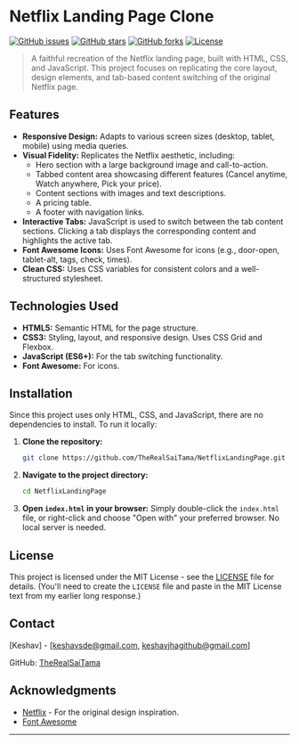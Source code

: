# Netflix Landing Page Clone

[![GitHub issues](https://img.shields.io/github/issues/TheRealSaiTama/NetflixLandingPage)](https://github.com/TheRealSaiTama/NetflixLandingPage/issues)
[![GitHub stars](https://img.shields.io/github/stars/TheRealSaiTama/NetflixLandingPage)](https://github.com/TheRealSaiTama/NetflixLandingPage/stargazers)
[![GitHub forks](https://img.shields.io/github/forks/TheRealSaiTama/NetflixLandingPage)](https://github.com/TheRealSaiTama/NetflixLandingPage/network)
[![License](https://img.shields.io/badge/license-MIT-blue.svg)](LICENSE)

> A faithful recreation of the Netflix landing page, built with HTML, CSS, and JavaScript.  This project focuses on replicating the core layout, design elements, and tab-based content switching of the original Netflix page.

## Features

*   **Responsive Design:**  Adapts to various screen sizes (desktop, tablet, mobile) using media queries.
*   **Visual Fidelity:**  Replicates the Netflix aesthetic, including:
    *   Hero section with a large background image and call-to-action.
    *   Tabbed content area showcasing different features (Cancel anytime, Watch anywhere, Pick your price).
    *   Content sections with images and text descriptions.
    *   A pricing table.
    *   A footer with navigation links.
*   **Interactive Tabs:**  JavaScript is used to switch between the tab content sections.  Clicking a tab displays the corresponding content and highlights the active tab.
*   **Font Awesome Icons:**  Uses Font Awesome for icons (e.g., door-open, tablet-alt, tags, check, times).
*   **Clean CSS:** Uses CSS variables for consistent colors and a well-structured stylesheet.

## Technologies Used

*   **HTML5:**  Semantic HTML for the page structure.
*   **CSS3:**  Styling, layout, and responsive design.  Uses CSS Grid and Flexbox.
*   **JavaScript (ES6+):**  For the tab switching functionality.
*   **Font Awesome:**  For icons.

## Installation

Since this project uses only HTML, CSS, and JavaScript, there are no dependencies to install.  To run it locally:

1.  **Clone the repository:**

    ```bash
    git clone https://github.com/TheRealSaiTama/NetflixLandingPage.git
    ```

2.  **Navigate to the project directory:**

    ```bash
    cd NetflixLandingPage
    ```

3.  **Open `index.html` in your browser:**  Simply double-click the `index.html` file, or right-click and choose "Open with" your preferred browser. No local server is needed.

## License

This project is licensed under the MIT License - see the [LICENSE](LICENSE) file for details.  (You'll need to create the `LICENSE` file and paste in the MIT License text from my earlier long response.)

## Contact

[Keshav] - [keshavsde@gmail.com, keshavjhagithub@gmail.com]

GitHub: [TheRealSaiTama](https://github.com/TheRealSaiTama)

## Acknowledgments

*   [Netflix](https://www.netflix.com) - For the original design inspiration.
* [Font Awesome](https://fontawesome.com/)

---
